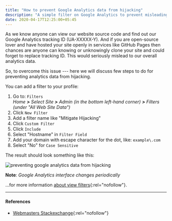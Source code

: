 ```yaml
---
title: "How to prevent Google Analytics data from hijacking"
description: "A simple filter on Google Analytics to prevent misleading of your website pageviews data."
date: 2020-04-17T12:25:00+05:45
---
```


As we know anyone can view our website source code and find out our Google Analytics tracking ID (UA-XXXXX-Y). And if you are open-source lover and have hosted your site openly in services like GitHub Pages then chances are anyone can knowing or unknowingly clone your site and could forget to replace tracking ID. This would seriously mislead to our overall analytics data.

So, to overcome this issue --- here we will discuss few steps to do for preventing analytics data from hijacking.

You can add a filter to your profile:

1. Go to: `Filters` <br />
   _Home **>** Select Site **>** Admin (in the bottom left-hand corner) **>** Filters (under "All Web Site Data")_
2. Click `New Filter`
3. Add a filter name like "Mitigate Hijacking"
4. Click `Custom Filter`
5. Click `Include`
6. Select "Hostname" in `Filter Field`
7. Add your domain with escape character for the dot, like: `example\.com`
8. Select "No" for `Case Sensitive`

The result should look something like this:

![preventing google analytics data from hijacking](/uploads/20200417-ga-filter-domain.png)

**Note**: _Google Analytics interface changes periodically_

...for more information [about view filters](https://support.google.com/analytics/answer/1033162?hl=en){:rel="nofollow"}.

---

#### References

- [Webmasters Stackexchange](https://webmasters.stackexchange.com/questions/56713/could-somebody-hijack-my-google-analytics-for-a-site){:rel="nofollow"}
